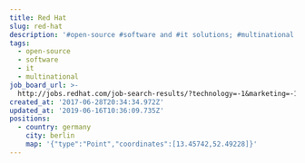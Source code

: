 ```yaml
---
title: Red Hat
slug: red-hat
description: '#open-source #software and #it solutions; #multinational'
tags:
  - open-source
  - software
  - it
  - multinational
job_board_url: >-
  http://jobs.redhat.com/job-search-results/?technology=-1&marketing=-1&sales=-1&corporate=-1&country=56&city=465004&remote=-1&keywords=Keywords
created_at: '2017-06-28T20:34:34.972Z'
updated_at: '2019-06-16T10:36:09.735Z'
positions:
  - country: germany
    city: berlin
    map: '{"type":"Point","coordinates":[13.45742,52.49228]}'
---
```


